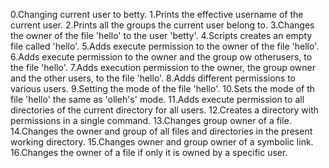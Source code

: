 0.Changing current user to betty.
1.Prints the effective username of the current user.
2.Prints all the groups the current user belong to.
3.Changes the owner of the file 'hello' to the user 'betty'.
4.Scripts creates an empty file called 'hello'.
5.Adds execute permission to the owner of the file 'hello'.
6.Adds execute permission to the owner and the group ow otherusers, to the file 'hello'.
7.Adds execution permission to the owner, the group owner and the other users, to the file 'hello'.
8.Adds different permissions to various users.
9.Setting the mode of the file 'hello'.
10.Sets the mode of th file 'hello' the same as 'olleh's' mode.
11.Adds execute permission to all directories of the current directory for all users.
12.Creates a directory with permissions in a single command.
13.Changes group owner of a file.
14.Changes the owner and group of all files and directories in the present working directory.
15.Changes owner and group owner of a symbolic link.
16.Changes the owner of a file if only it is owned by a specific user.
